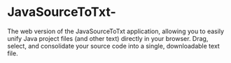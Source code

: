# JavaSourceToTxt-
The web version of the JavaSourceToTxt application, allowing you to easily unify Java project files (and other text) directly in your browser. Drag, select, and consolidate your source code into a single, downloadable text file.
